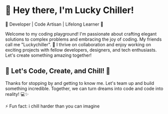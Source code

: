 <!--
**luckychiller/luckychiller** is a ✨ _special_ ✨ repository because its `README.md` (this file) appears on your GitHub profile.

Here are some ideas to get you started:

- 🔭 I’m currently working on ...
- 🌱 I’m currently learning ...
- 👯 I’m looking to collaborate on ...
- 🤔 I’m looking for help with ...
- 💬 Ask me about ...
- 📫 How to reach me: ...
- 😄 Pronouns: ...
- ⚡ Fun fact: ...
-->
# 👋 Hey there, I'm Lucky Chiller!

🌟 Developer | Code Artisan | Lifelong Learner 🌟

Welcome to my coding playground! I'm passionate about crafting elegant solutions to complex problems and embracing the joy of coding. My friends call me "Luckychiller".
💬 I thrive on collaboration and enjoy working on exciting projects with fellow developers, designers, and tech enthusiasts. Let's create something amazing together!

## 🌟 Let's Code, Create, and Chill! 🌟

Thanks for stopping by and getting to know me. Let's team up and build something incredible. Together, we can turn dreams into code and code into reality! 💻✨

⚡ Fun fact: i chill harder than you can imagine
